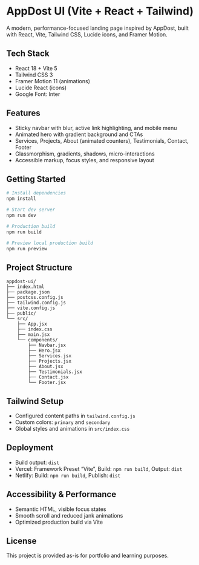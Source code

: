 # AppDost UI (Vite + React + Tailwind)

A modern, performance-focused landing page inspired by AppDost, built with React, Vite, Tailwind CSS, Lucide icons, and Framer Motion.

## Tech Stack
- React 18 + Vite 5
- Tailwind CSS 3
- Framer Motion 11 (animations)
- Lucide React (icons)
- Google Font: Inter

## Features
- Sticky navbar with blur, active link highlighting, and mobile menu
- Animated hero with gradient background and CTAs
- Services, Projects, About (animated counters), Testimonials, Contact, Footer
- Glassmorphism, gradients, shadows, micro-interactions
- Accessible markup, focus styles, and responsive layout

## Getting Started
```bash
# Install dependencies
npm install

# Start dev server
npm run dev

# Production build
npm run build

# Preview local production build
npm run preview
```

## Project Structure
```
appdost-ui/
├── index.html
├── package.json
├── postcss.config.js
├── tailwind.config.js
├── vite.config.js
├── public/
└── src/
    ├── App.jsx
    ├── index.css
    ├── main.jsx
    └── components/
        ├── Navbar.jsx
        ├── Hero.jsx
        ├── Services.jsx
        ├── Projects.jsx
        ├── About.jsx
        ├── Testimonials.jsx
        ├── Contact.jsx
        └── Footer.jsx
```

## Tailwind Setup
- Configured content paths in `tailwind.config.js`
- Custom colors: `primary` and `secondary`
- Global styles and animations in `src/index.css`

## Deployment
- Build output: `dist`
- Vercel: Framework Preset “Vite”, Build: `npm run build`, Output: `dist`
- Netlify: Build: `npm run build`, Publish: `dist`

## Accessibility & Performance
- Semantic HTML, visible focus states
- Smooth scroll and reduced jank animations
- Optimized production build via Vite

## License
This project is provided as-is for portfolio and learning purposes.
